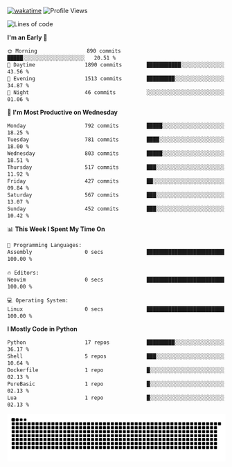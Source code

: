 [![wakatime](https://wakatime.com/badge/user/b920b284-3cde-4cd4-b72e-f7f22d050b16.svg)](https://wakatime.com/@b920b284-3cde-4cd4-b72e-f7f22d050b16)
![Profile Views](http://img.shields.io/badge/Profile%20Views-4586-blue)
<!--START_SECTION:waka-->
![Lines of code](https://img.shields.io/badge/From%20Hello%20World%20I%27ve%20Written-5.6%20million%20lines%20of%20code-blue)

**I'm an Early 🐤** 

```text
🌞 Morning                890 commits         █████░░░░░░░░░░░░░░░░░░░░   20.51 % 
🌆 Daytime                1890 commits        ███████████░░░░░░░░░░░░░░   43.56 % 
🌃 Evening                1513 commits        █████████░░░░░░░░░░░░░░░░   34.87 % 
🌙 Night                  46 commits          ░░░░░░░░░░░░░░░░░░░░░░░░░   01.06 % 
```
📅 **I'm Most Productive on Wednesday** 

```text
Monday                   792 commits         █████░░░░░░░░░░░░░░░░░░░░   18.25 % 
Tuesday                  781 commits         ████░░░░░░░░░░░░░░░░░░░░░   18.00 % 
Wednesday                803 commits         █████░░░░░░░░░░░░░░░░░░░░   18.51 % 
Thursday                 517 commits         ███░░░░░░░░░░░░░░░░░░░░░░   11.92 % 
Friday                   427 commits         ██░░░░░░░░░░░░░░░░░░░░░░░   09.84 % 
Saturday                 567 commits         ███░░░░░░░░░░░░░░░░░░░░░░   13.07 % 
Sunday                   452 commits         ███░░░░░░░░░░░░░░░░░░░░░░   10.42 % 
```


📊 **This Week I Spent My Time On** 

```text
💬 Programming Languages: 
Assembly                 0 secs              █████████████████████████   100.00 % 

🔥 Editors: 
Neovim                   0 secs              █████████████████████████   100.00 % 

💻 Operating System: 
Linux                    0 secs              █████████████████████████   100.00 % 
```

**I Mostly Code in Python** 

```text
Python                   17 repos            █████████░░░░░░░░░░░░░░░░   36.17 % 
Shell                    5 repos             ███░░░░░░░░░░░░░░░░░░░░░░   10.64 % 
Dockerfile               1 repo              █░░░░░░░░░░░░░░░░░░░░░░░░   02.13 % 
PureBasic                1 repo              █░░░░░░░░░░░░░░░░░░░░░░░░   02.13 % 
Lua                      1 repo              █░░░░░░░░░░░░░░░░░░░░░░░░   02.13 % 
```




<!--END_SECTION:waka-->
![Snake animation](https://raw.githubusercontent.com/timmypidashev/timmypidashev/main/commits.svg)
